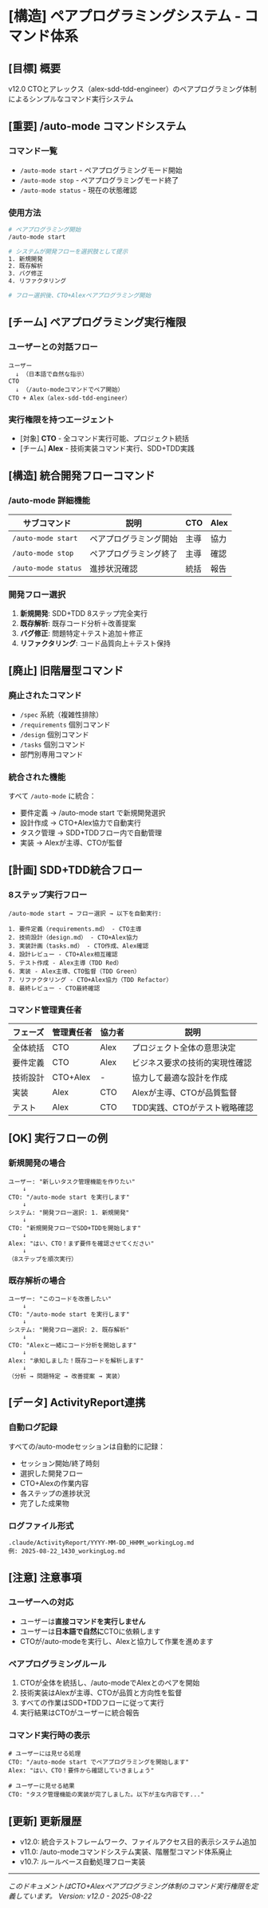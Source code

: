 # [構造] ペアプログラミングシステム - コマンド体系

## [目標] 概要
v12.0 CTOとアレックス（alex-sdd-tdd-engineer）のペアプログラミング体制によるシンプルなコマンド実行システム

## [重要] /auto-mode コマンドシステム

### コマンド一覧
- `/auto-mode start` - ペアプログラミングモード開始
- `/auto-mode stop` - ペアプログラミングモード終了  
- `/auto-mode status` - 現在の状態確認

### 使用方法
```bash
# ペアプログラミング開始
/auto-mode start

# システムが開発フローを選択肢として提示
1. 新規開発
2. 既存解析  
3. バグ修正
4. リファクタリング

# フロー選択後、CTO+Alexペアプログラミング開始
```

## [チーム] ペアプログラミング実行権限

### ユーザーとの対話フロー
```
ユーザー
  ↓ （日本語で自然な指示）
CTO
  ↓ （/auto-modeコマンドでペア開始）
CTO + Alex（alex-sdd-tdd-engineer）
```

### 実行権限を持つエージェント
- [対象] **CTO** - 全コマンド実行可能、プロジェクト統括
- [チーム] **Alex** - 技術実装コマンド実行、SDD+TDD実践

## [構造] 統合開発フローコマンド

### /auto-mode 詳細機能
| サブコマンド | 説明 | CTO | Alex |
|-------------|------|-----|------|
| `/auto-mode start` | ペアプログラミング開始 | 主導 | 協力 |
| `/auto-mode stop` | ペアプログラミング終了 | 主導 | 確認 |
| `/auto-mode status` | 進捗状況確認 | 統括 | 報告 |

### 開発フロー選択
1. **新規開発**: SDD+TDD 8ステップ完全実行
2. **既存解析**: 既存コード分析＋改善提案
3. **バグ修正**: 問題特定＋テスト追加＋修正
4. **リファクタリング**: コード品質向上＋テスト保持

## [廃止] 旧階層型コマンド

### 廃止されたコマンド
- `/spec` 系統（複雑性排除）
- `/requirements` 個別コマンド
- `/design` 個別コマンド
- `/tasks` 個別コマンド
- 部門別専用コマンド

### 統合された機能
すべて `/auto-mode` に統合：
- 要件定義 → /auto-mode start で新規開発選択
- 設計作成 → CTO+Alex協力で自動実行
- タスク管理 → SDD+TDDフロー内で自動管理
- 実装 → Alexが主導、CTOが監督

## [計画] SDD+TDD統合フロー

### 8ステップ実行フロー
```
/auto-mode start → フロー選択 → 以下を自動実行:

1. 要件定義（requirements.md） - CTO主導
2. 技術設計（design.md） - CTO+Alex協力
3. 実装計画（tasks.md） - CTO作成、Alex確認
4. 設計レビュー - CTO+Alex相互確認
5. テスト作成 - Alex主導（TDD Red）
6. 実装 - Alex主導、CTO監督（TDD Green）
7. リファクタリング - CTO+Alex協力（TDD Refactor）
8. 最終レビュー - CTO最終確認
```

### コマンド管理責任者
| フェーズ | 管理責任者 | 協力者 | 説明 |
|---------|-----------|--------|------|
| 全体統括 | CTO | Alex | プロジェクト全体の意思決定 |
| 要件定義 | CTO | Alex | ビジネス要求の技術的実現性確認 |
| 技術設計 | CTO+Alex | - | 協力して最適な設計を作成 |
| 実装 | Alex | CTO | Alexが主導、CTOが品質監督 |
| テスト | Alex | CTO | TDD実践、CTOがテスト戦略確認 |

## [OK] 実行フローの例

### 新規開発の場合
```
ユーザー: "新しいタスク管理機能を作りたい"
    ↓
CTO: "/auto-mode start を実行します"
    ↓
システム: "開発フロー選択: 1. 新規開発"
    ↓
CTO: "新規開発フローでSDD+TDDを開始します"
    ↓
Alex: "はい、CTO！まず要件を確認させてください"
    ↓
（8ステップを順次実行）
```

### 既存解析の場合
```
ユーザー: "このコードを改善したい"
    ↓
CTO: "/auto-mode start を実行します"
    ↓
システム: "開発フロー選択: 2. 既存解析"
    ↓
CTO: "Alexと一緒にコード分析を開始します"
    ↓
Alex: "承知しました！既存コードを解析します"
    ↓
（分析 → 問題特定 → 改善提案 → 実装）
```

## [データ] ActivityReport連携

### 自動ログ記録
すべての/auto-modeセッションは自動的に記録：
- セッション開始/終了時刻
- 選択した開発フロー
- CTO+Alexの作業内容
- 各ステップの進捗状況
- 完了した成果物

### ログファイル形式
```
.claude/ActivityReport/YYYY-MM-DD_HHMM_workingLog.md
例: 2025-08-22_1430_workingLog.md
```

## [注意] 注意事項

### ユーザーへの対応
- ユーザーは**直接コマンドを実行しません**
- ユーザーは**日本語で自然に**CTOに依頼します
- CTOが/auto-modeを実行し、Alexと協力して作業を進めます

### ペアプログラミングルール
1. CTOが全体を統括し、/auto-modeでAlexとのペアを開始
2. 技術実装はAlexが主導、CTOが品質と方向性を監督
3. すべての作業はSDD+TDDフローに従って実行
4. 実行結果はCTOがユーザーに統合報告

### コマンド実行時の表示
```
# ユーザーには見せる処理
CTO: "/auto-mode start でペアプログラミングを開始します"
Alex: "はい、CTO！要件から確認していきましょう"

# ユーザーに見せる結果
CTO: "タスク管理機能の実装が完了しました。以下が主な内容です..."
```

## [更新] 更新履歴
- v12.0: 統合テストフレームワーク、ファイルアクセス目的表示システム追加
- v11.0: /auto-modeコマンドシステム実装、階層型コマンド体系廃止
- v10.7: ルールベース自動処理フロー実装

---

*このドキュメントはCTO+Alexペアプログラミング体制のコマンド実行権限を定義しています。*
*Version: v12.0 - 2025-08-22*